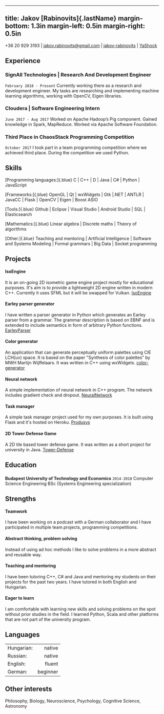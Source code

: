 <head>
<link rel="stylesheet" href="https://use.fontawesome.com/releases/v5.6.1/css/all.css" integrity="sha384-gfdkjb5BdAXd+lj+gudLWI+BXq4IuLW5IT+brZEZsLFm++aCMlF1V92rMkPaX4PP" crossorigin="anonymous">
</head>

---
title: Jakov [Rabinovits]{.lastName}
margin-bottom: 1.3in
margin-left: 0.5in
margin-right: 0.5in
---

<i class="fas fa-mobile-alt"></i> +36 20 929 3193 | <i class="far fa-envelope"></i> jakov.rabinovits@gmail.com | <i class="fab fa-linkedin"></i> [jakov-rabinovits](http://linkedin.com/in/jakov-rabinovits) | <i class="fab fa-github"></i> [YaShock](http://github.com/YaShock)

## Experience

### **SignAll Technologies** | Research And Development Engineer
`February 2018 - Present`
Currently working there as a research and development engineer. My tasks are researching and implementing machine learning algorithms, working with OpenCV,  Eigen libraries.

### **Cloudera** | Software Engineering Intern
`June 2017 - Aug 2017`
Worked on Apache Hadoop’s Pig component. Gained knowledge in Spark, MapReduce.
Worked via Apache Software Foundation.

### **Third Place in ChaosStack Programming Competition**
`October 2017`
I took part in a team programming competition where we achieved third place. During the competition we used Python.

## Skills

[Programming languages:]{.blue} C | C++ | D | Java | C# | Python | JavaScript

[Frameworks:]{.blue} OpenGL | Qt | wxWidgets | Gtk |.NET | ANTLR | JavaCC | Flask | OpenCV | Eigen | Boost ASIO

[Tools:]{.blue} Github | Eclipse | Visual Studio | Android Studio | SQL | Elasticsearch

[Mathematics:]{.blue} Linear algebra | Discrete maths | Theory of algorithms

[Other:]{.blue} Teaching and mentoring | Artificial Intelligence | Software and Systems Modeling | Formal grammars | Big Data | Socket programming

## Projects

#### IsoEngine
It is an on-going 2D isometric game engine project mostly for educational purposes. It's aim is to provide a lightweight 2D engine written in modern C++. Currently it uses SFML but it will be swapped for Vulkan.
<i class="fab fa-github"></i> [IsoEngine](https://github.com/metricengine/IsoEngine)

#### Earley parser generator
I have written a parser generator in Python which generates an Earley parser from a grammar.
The grammar description is based on EBNF and is extended to include semantics in form of
arbitrary Python functions.
<i class="fab fa-github"></i> [EarleyParser](https://github.com/YaShock/EarleyParser)

#### Color generator
An application that can generate perceptually uniform palettes using CIE LCH(uv) space. It is based on the paper "Synthesis of color palettes" by MWH Martijn Wijffelaars. It was written in C++ using wxWidgets.
<i class="fab fa-github"></i> [color-generator](https://github.com/YaShock/color-generator)

#### Neural network
A simple implementation of neural network in C++ program.
The network includes gradient check and dropout.
<i class="fab fa-github"></i> [NeuralNetwork](https://github.com/YaShock/NeuralNetwork)

#### Task manager
A simple task manager project used for my own purposes. It is built using Flask and it's hosted on Heroku.
<i class="fab fa-github"></i> [Produsys](https://github.com/YaShock/Produsys)

#### 2D Tower Defense Game
A 2D tile based tower defense game. It was written as a short project for university in Java.
<i class="fab fa-github"></i> [Tower-Defense](https://github.com/YaShock/Tower-Defense)

## Education

###
**Budapest University of Technology and Economics**
`2014-2018`
Computer Science Engineering BSc (Systems Engineering specialization)

## Strengths

#### Teamwork
I have been working on a podcast with a German collaborator and I have participated in multiple
team.projects, programming competitions.

#### Abstract thinking, problem solving
Instead of using ad hoc methods I like to solve problems in a more abstract and reusable way.

#### Teaching and mentoring
I have been tutoring C++, C# and Java and mentoring my students on their projects
for the past two years. I have tutored in both English and Hungarian.

#### Eager to learn
I am comfortable with learning new skills and solving problems on the spot without prior studies
in the field. I learned Python, Scala and other platforms that are not part of the university
program.

## Languages

|           |          |
|-----------|---------:|
| Hungarian:| native   |
| Russian:  | native   |
| English:  | fluent   |
| German:   | beginner |

## Other interests

Philosophy, Biology, Neuroscience, Psychology, Cognitive Science, Astronomy
